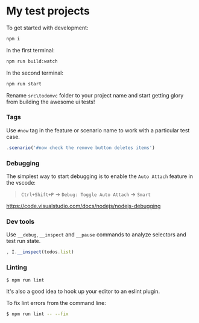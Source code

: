 # My test projects

To get started with development:

```sh
npm i
```

In the first terminal:
```sh
npm run build:watch
```

In the second terminal:
```sh
npm run start
```

Rename `src\todomvc` folder to your project name and start getting glory from building the awesome ui tests!

### Tags

Use `#now` tag in the feature or scenario name to work with a particular test case.

```typescript
.scenario('#now check the remove button deletes items')
```

### Debugging

The simplest way to start debugging is to enable the `Auto Attach` feature in the vscode:

> `Ctrl+Shift+P` -> `Debug: Toggle Auto Attach` -> `Smart`

https://code.visualstudio.com/docs/nodejs/nodejs-debugging

### Dev tools

Use `__debug`, `__inspect` and `__pause` commands to analyze selectors and test run state.

```typescript
, I.__inspect(todos.list)
```

### Linting

```sh
$ npm run lint
```

It's also a good idea to hook up your editor to an eslint plugin.

To fix lint errors from the command line:

```sh
$ npm run lint -- --fix
```